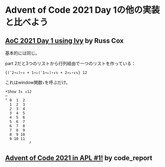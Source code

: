 # Advent of Code 2021 Day 1の他の実装と比べよう

## [AoC 2021 Day 1 using Ivy](https://www.youtube.com/watch?v=ek1yjc9sSag) by Russ Cox

基本的には同じ。

part 2だと3つのリストから行列経由で一つのリストを作っている：

```apl
{(¯2⊸↓)∘↕ + 1⊸↓(¯1⊸↓)∘↕𝕩 + 2⊸↓∘↕𝕩} 12
```

これはwindow関数`↕`を呼ぶだけ。

```apl
•Show 3↕ ↕12
─
╵ 0  1  2
  1  2  3
  2  3  4
  3  4  5
  4  5  6
  5  6  7
  6  7  8
  7  8  9
  8  9 10
  9 10 11
           ┘
```
 ## [Advent of Code 2021 in APL #1!](https://www.youtube.com/watch?v=DNYxfoCEVEM) by code_report
